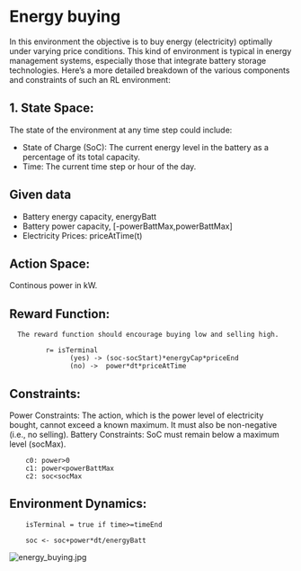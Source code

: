 # Energy buying
In this environment the objective is to buy energy (electricity) optimally under varying price conditions. 
This kind of environment is typical in energy management systems, especially those that integrate battery storage technologies.
Here’s a more detailed breakdown of the various components and constraints of such an RL environment:

## 1. State Space:
The state of the environment at any time step could include:
* State of Charge (SoC): The current energy level in the battery as a percentage of its total capacity.
* Time: The current time step or hour of the day.

## Given data
* Battery energy capacity, energyBatt
* Battery power capacity, [-powerBattMax,powerBattMax]
* Electricity Prices: priceAtTime(t)

## Action Space:
Continous power in kW.

## Reward Function:
      The reward function should encourage buying low and selling high. 
   
             r= isTerminal
                   (yes) -> (soc-socStart)*energyCap*priceEnd
                   (no) ->  power*dt*priceAtTime

## Constraints:
   Power Constraints: The action, which is the power level of electricity bought, cannot exceed a known maximum. 
   It must also be non-negative (i.e., no selling).
   Battery Constraints: SoC must remain below a maximum level (socMax).

        c0: power>0
        c1: power<powerBattMax
        c2: soc<socMax
        
##  Environment Dynamics:

        isTerminal = true if time>=timeEnd

        soc <- soc+power*dt/energyBatt



![energy_buying.jpg](..%2Fpics_env%2Fenergy_buying.jpg)